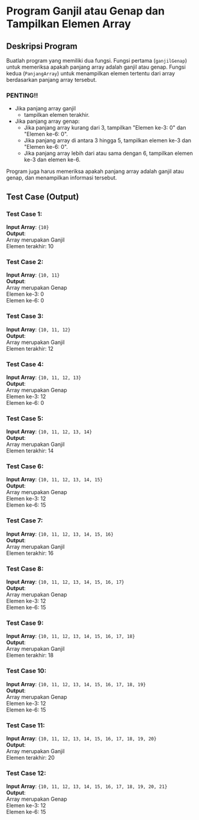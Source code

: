 # Program Ganjil atau Genap dan Tampilkan Elemen Array

## Deskripsi Program
Buatlah program yang memiliki dua fungsi. Fungsi pertama (`ganjilGenap`) untuk memeriksa apakah panjang array adalah ganjil atau genap. Fungsi kedua (`PanjangArray`) untuk menampilkan elemen tertentu dari array berdasarkan panjang array tersebut.

### PENTING!!
- Jika panjang array ganjil
    - tampilkan elemen terakhir.
- Jika panjang array genap:
  - Jika panjang array kurang dari 3, tampilkan "Elemen ke-3: 0" dan "Elemen ke-6: 0".
  - Jika panjang array di antara 3 hingga 5, tampilkan elemen ke-3 dan "Elemen ke-6: 0".
  - Jika panjang array lebih dari atau sama dengan 6, tampilkan elemen ke-3 dan elemen ke-6.
  
Program juga harus memeriksa apakah panjang array adalah ganjil atau genap, dan menampilkan informasi tersebut.

## Test Case (Output)

### Test Case 1:
**Input Array**: `{10}`  
**Output**:  
Array merupakan Ganjil<br>
Elemen terakhir: 10

### Test Case 2:
**Input Array**: `{10, 11}`  
**Output**:   
Array merupakan Genap<br>
Elemen ke-3: 0<br>
Elemen ke-6: 0

### Test Case 3:
**Input Array**: `{10, 11, 12}`  
**Output**:  
Array merupakan Ganjil<br>
Elemen terakhir: 12


### Test Case 4:
**Input Array**: `{10, 11, 12, 13}`  
**Output**:  
Array merupakan Genap<br>
Elemen ke-3: 12<br>
Elemen ke-6: 0

### Test Case 5:
**Input Array**: `{10, 11, 12, 13, 14}`  
**Output**:  
Array merupakan Ganjil<br>
Elemen terakhir: 14

### Test Case 6:
**Input Array**: `{10, 11, 12, 13, 14, 15}`  
**Output**:  
Array merupakan Genap<br>
Elemen ke-3: 12<br>
Elemen ke-6: 15

### Test Case 7:
**Input Array**: `{10, 11, 12, 13, 14, 15, 16}`  
**Output**:  
Array merupakan Ganjil<br>
Elemen terakhir: 16

### Test Case 8:
**Input Array**: `{10, 11, 12, 13, 14, 15, 16, 17}`  
**Output**:  
Array merupakan Genap<br>
Elemen ke-3: 12<br>
Elemen ke-6: 15

### Test Case 9:
**Input Array**: `{10, 11, 12, 13, 14, 15, 16, 17, 18}`  
**Output**:  
Array merupakan Ganjil<br>
Elemen terakhir: 18

### Test Case 10:
**Input Array**: `{10, 11, 12, 13, 14, 15, 16, 17, 18, 19}`  
**Output**:  
Array merupakan Genap<br>
Elemen ke-3: 12<br>
Elemen ke-6: 15

### Test Case 11:
**Input Array**: `{10, 11, 12, 13, 14, 15, 16, 17, 18, 19, 20}`  
**Output**:  
Array merupakan Ganjil<br>
Elemen terakhir: 20

### Test Case 12:
**Input Array**: `{10, 11, 12, 13, 14, 15, 16, 17, 18, 19, 20, 21}`  
**Output**:  
Array merupakan Genap<br>
Elemen ke-3: 12<br>
Elemen ke-6: 15
